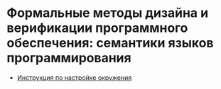 # Формальные методы дизайна и верификации программного обеспечения: семантики языков программирования

- [Инструкция по настройке окружения](README)
